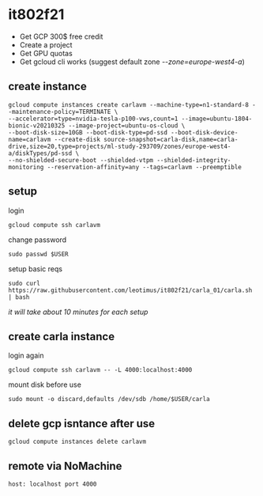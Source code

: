 # it802f21
* Get GCP 300$ free credit
* Create a project
* Get GPU quotas
* Get gcloud cli works (suggest default zone *--zone=europe-west4-a*)

## create instance
```
gcloud compute instances create carlavm --machine-type=n1-standard-8 --maintenance-policy=TERMINATE \
--accelerator=type=nvidia-tesla-p100-vws,count=1 --image=ubuntu-1804-bionic-v20210325 --image-project=ubuntu-os-cloud \
--boot-disk-size=10GB --boot-disk-type=pd-ssd --boot-disk-device-name=carlavm --create-disk source-snapshot=carla-disk,name=carla-drive,size=20,type=projects/ml-study-293709/zones/europe-west4-a/diskTypes/pd-ssd \
--no-shielded-secure-boot --shielded-vtpm --shielded-integrity-monitoring --reservation-affinity=any --tags=carlavm --preemptible
```

## setup
login
```
gcloud compute ssh carlavm
```
change password
```
sudo passwd $USER
```
setup basic reqs
```
sudo curl https://raw.githubusercontent.com/leotimus/it802f21/carla_01/carla.sh | bash
```
_it will take about 10 minutes for each setup_

## create carla instance
login again
```
gcloud compute ssh carlavm -- -L 4000:localhost:4000
```
mount disk before use
```
sudo mount -o discard,defaults /dev/sdb /home/$USER/carla
```

## delete gcp isntance after use
```
gcloud compute instances delete carlavm
```

## remote via NoMachine
```
host: localhost port 4000
```

